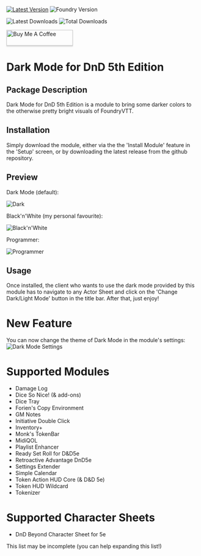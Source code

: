 [![Latest Version](https://img.shields.io/github/v/release/ZeroXNoxus/dark-mode-5e?display_name=tag&sort=semver&label=Latest%20Version)](https://github.com/ZeroXNoxus/dark-mode-5e/releases/latest)
![Foundry Version](https://img.shields.io/endpoint?url=https%3A%2F%2Ffoundryshields.com%2Fversion%3Fstyle%3Dflat%26url%3Dhttps%3A%2F%2Fgithub.com%2FZeroXNoxus%2Fdark-mode-5e%2Freleases%2Fdownload%2Flatest%2Fmodule.json)

![Latest Downloads](https://img.shields.io/github/downloads/ZeroXNoxus/dark-mode-5e/latest/total?color=blue&label=latest%20downloads)
![Total Downloads](https://img.shields.io/github/downloads/ZeroXNoxus/dark-mode-5e/total?color=blue&label=total%20downloads)

<a href="https://www.buymeacoffee.com/zetadracon" target="_blank"><img src="https://www.buymeacoffee.com/assets/img/custom_images/orange_img.png" alt="Buy Me A Coffee" style="height: 41px !important;width: 174px !important;box-shadow: 0px 3px 2px 0px rgba(190, 190, 190, 0.5) !important;-webkit-box-shadow: 0px 3px 2px 0px rgba(190, 190, 190, 0.5) !important;" ></a>

# Dark Mode for DnD 5th Edition
## Package Description ##
Dark Mode for DnD 5th Edition is a module to bring some darker colors to the otherwise pretty bright visuals of FoundryVTT.
## Installation ##
Simply download the module, either via the the 'Install Module' feature in the 'Setup' screen, or by downloading the latest release from the github repository.
## Preview ##
Dark Mode (default):

![Dark](https://user-images.githubusercontent.com/29397572/216465787-cc8b17c8-4eea-4a05-9a9a-24c37f1de93e.PNG)

Black'n'White (my personal favourite):

![Black'n'White](https://user-images.githubusercontent.com/29397572/216465867-e6e4ebf8-f7e6-47ba-9ce6-fc42de01ac4a.PNG)

Programmer:

![Programmer](https://user-images.githubusercontent.com/29397572/216465904-7af17624-dbac-4158-a1c8-80634a67d5a9.PNG)

## Usage ##
Once installed, the client who wants to use the dark mode provided by this module has to navigate to any Actor Sheet and click on the 'Change Dark/Light Mode' button in the title bar. After that, just enjoy!
# New Feature #
You can now change the theme of Dark Mode in the module's settings:
![Dark Mode Settings](https://user-images.githubusercontent.com/29397572/216465707-df5e4cf6-f331-4ae2-bf4d-8af2f07b7ac1.PNG)

# Supported Modules #
- Damage Log
- Dice So Nice! (& add-ons)
- Dice Tray
- Forien's Copy Environment
- GM Notes
- Initiative Double Click
- Inventory+
- Monk's TokenBar
- MidiQOL
- Playlist Enhancer
- Ready Set Roll for D&D5e
- Retroactive Advantage DnD5e
- Settings Extender
- Simple Calendar
- Token Action HUD Core (& D&D 5e)
- Token HUD Wildcard
- Tokenizer

# Supported Character Sheets #
- DnD Beyond Character Sheet for 5e

This list may be incomplete (you can help expanding this list!)
